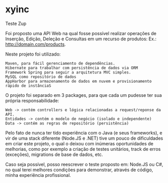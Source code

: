 # xyinc
Teste Zup

Foi proposto uma API Web na qual fosse possível realizar operações de Inserção, Edição, Deleção e Consultas em um recurso de produtos: Ex.: http://domain.com/products.

Neste projeto foi utilizado:

    Maven, para fácil gerenciamento de dependências.
    Hibernate para trabalhar com persistência de dados via ORM
    Framework Spring para seguir a arquitetura MVC simples.
    MySQL como repositório de dados
    AppHarbor para armazenamento de dados em nuvem e provisionamento rápido de instânciaS

O projeto foi separado em 3 packages, para que cada um pudesse ter sua própria responsabilidade:

    Web -> contém controllers e lógica relacionadas a request/reponse da API.
    Entidades -> contém o modelo de negócio (isolado e independente) 
    Data -> contém as regras de repositório (persistência)

Pelo fato de nunca ter tido experiência com o Java (e seus frameworks), e vir de uma stack diferente (Node.JS e .NET) tive um pouco de dificuldades em criar este projeto, o qual o deixou com inúmeras oportunidades de melhorias, como por exemplo a criação de testes unitários, track de erros (exceções), migrations de base de dados, etc.


Caso seja possível, posso reescrever o teste proposto em: Node.JS ou C#, no qual terei melhores condições para demonstrar, através de código, minha experiência profissional.
